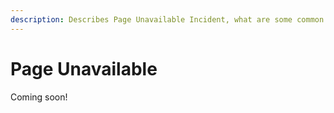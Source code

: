 ```yaml
---
description: Describes Page Unavailable Incident, what are some common causes and how to troubleshoot additionally problems.
---
```


# Page Unavailable 

Coming soon!